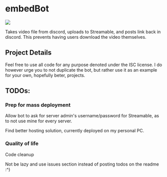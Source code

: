 # embedBot
[<img src="https://img.shields.io/badge/%3E-Invite_to_Server-7289da.svg">](https://discordapp.com/oauth2/authorize?client_id=301179263233556480&scope=bot&permissions=515136)

Takes video file from discord, uploads to Streamable, and posts link back in discord. This prevents having users download the video themselves.

## Project Details
Feel free to use all code for any purpose denoted under the ISC license. I do however urge you to not duplicate the bot, but rather use it as an example for your own, hopefully beter, projects.

## TODOs:
### Prep for mass deployment
Allow bot to ask for server admin's username/password for Streamable, as to not use mine for every server.

Find better hosting solution, currently deployed on my personal PC.

### Quality of life
Code cleanup

Not be lazy and use issues section instead of posting todos on the readme :^)


